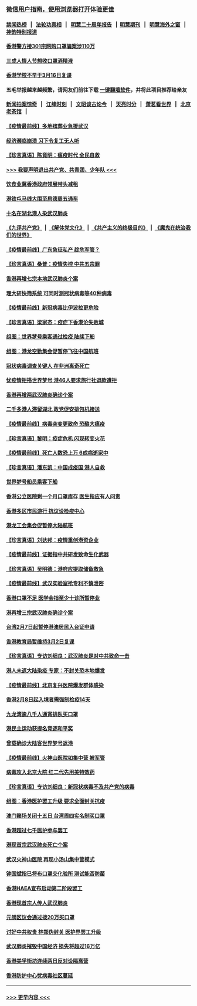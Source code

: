### [微信用户指南，使用浏览器打开体验更佳](https://github.com/gfw-breaker/banned-news1/blob/master/indexes/wechat-guide.md?t=0)
#### [禁闻热榜](热点新闻.md?t=0)  &nbsp;&nbsp;|&nbsp;&nbsp; [法轮功真相](https://github.com/gfw-breaker/truth/blob/master/README.md?t=0) &nbsp;&nbsp;|&nbsp;&nbsp; [明慧二十周年报告](https://github.com/gfw-breaker/mh-reports/blob/master/README.md?t=0) &nbsp;&nbsp;|&nbsp;&nbsp;[明慧期刊](https://github.com/gfw-breaker/mh-qikan) &nbsp;&nbsp;|&nbsp;&nbsp; [明慧海外之窗](https://github.com/gfw-breaker/mh-news/blob/master/README.md?t=0) &nbsp;&nbsp;|&nbsp;&nbsp; [神韵特别报道](https://github.com/gfw-breaker/mh-news/blob/master/shenyun.md?t=0)
#### [香港警方接301宗网购口罩骗案涉110万](../pages/nsc415/n11867572.md?t=02141602) 
#### [三成人情人节想收口罩酒精液](../pages/nsc415/n11867523.md?t=02141602) 
#### [香港学校不早于3月16日复课](../pages/nsc415/n11867498.md?t=02141602) 
#### 五毛举报越来越频繁，请网友们前往下载 [一键翻墙软件](https://github.com/gfw-breaker/ssr-accounts)，并将此项目推荐给亲友
#### [新闻拍案惊奇](https://github.com/gfw-breaker/banned-news1/blob/master/pages/link4.md) &nbsp;&nbsp;|&nbsp;&nbsp; [江峰时刻](https://github.com/gfw-breaker/banned-news1/blob/master/pages/link4.md) &nbsp;&nbsp;|&nbsp;&nbsp; [文昭谈古论今](https://github.com/gfw-breaker/banned-news1/blob/master/pages/link4.md) &nbsp;&nbsp;|&nbsp;&nbsp; [天亮时分](https://github.com/gfw-breaker/banned-news1/blob/master/pages/link4.md) &nbsp;&nbsp;|&nbsp;&nbsp; [萧茗看世界](https://github.com/gfw-breaker/banned-news1/blob/master/pages/link4.md) &nbsp;&nbsp;|&nbsp;&nbsp; [北京老茶馆](https://github.com/gfw-breaker/banned-news1/blob/master/pages/link4.md) &nbsp;&nbsp;|&nbsp;&nbsp; 
#### [【疫情最前线】多地殡葬业急援武汉](../pages/nsc415/n11866914.md?t=02141602) 
#### [经济濒临崩溃 习下令复工无人听](../pages/nsc415/n11867269.md?t=02141602) 
#### [【珍言真语】陈竟明：瘟疫时代 全民自救](../pages/nsc415/n11866765.md?t=02141602) 
#### [>>> 我要声明退出共产党、共青团、少年队 <<<](https://github.com/begood0513/goodnews/blob/master/quit/letter.md) 
#### [饮食业冀香港政府领展带头减租](../pages/nsc415/n11864876.md?t=02141602) 
#### [港铁屯马线大围至启德周五通车](../pages/nsc415/n11864842.md?t=02141602) 
#### [十名在湖北港人染武汉肺炎](../pages/nsc415/n11864807.md?t=02141602) 
#### [《九评共产党》](https://github.com/begood0513/9ping.md/blob/master/README.md) &nbsp;|&nbsp; [《解体党文化》](../../../../jtdwh.md/blob/master/README.md)  &nbsp;|&nbsp; [《共产主义的终极目的》](../../../../gczydzjmd.md/blob/master/README.md) &nbsp;|&nbsp; [《魔鬼在统治我们的世界》](../../../../mgztzwmdsj.md/blob/master/README.md) 
#### [【疫情最前线】广东急征私产 趁危军管？](../pages/nsc415/n11864205.md?t=02141602) 
#### [【珍言真语】桑普：疫情失控 中共五宗罪](../pages/nsc415/n11864157.md?t=02141602) 
#### [香港再增七宗本地武汉肺炎个案](../pages/nsc415/n11862405.md?t=02141602) 
#### [理大研快筛系统 可同时测冠状病毒等40种病毒](../pages/nsc415/n11862376.md?t=02141602) 
#### [【疫情最前线】新冠病毒比伊波拉更危险](../pages/nsc415/n11862199.md?t=02141602) 
#### [【珍言真语】梁家杰：疫症下香港沦失败城](../pages/nsc415/n11861588.md?t=02141602) 
#### [组图：世界梦号乘客通过检疫 陆续下船](../pages/nsc415/n11858302.md?t=02141602) 
#### [组图：港龙空勤集会促暂停飞往中国航班](../pages/nsc415/n11858190.md?t=02141602) 
#### [冠状病毒调查关键人 在非洲离奇死亡](../pages/nsc415/n11859798.md?t=02141602) 
#### [忧疫情拒搭世界梦号 港46人要求旅行社退款遭拒](../pages/nsc415/n11859849.md?t=02141602) 
#### [香港再增两武汉肺炎确诊个案](../pages/nsc415/n11859833.md?t=02141602) 
#### [二千多港人滞留湖北 政党促安排包机接送](../pages/nsc415/n11859831.md?t=02141602) 
#### [【疫情最前线】病毒突变更致命 恐酿大瘟疫](../pages/nsc415/n11859604.md?t=02141602) 
#### [【珍言真语】黎明：疫症危机 闪现转变火花](../pages/nsc415/n11859199.md?t=02141602) 
#### [【疫情最前线】死亡人数恐上万 6成病逝家中](../pages/nsc415/n11856687.md?t=02141602) 
#### [【珍言真语】潘东凯：中国成疫国 港人自救](../pages/nsc415/n11856962.md?t=02141602) 
#### [世界梦号船员乘客下船](../pages/nsc415/n11856883.md?t=02141602) 
#### [香港公立医院剩一个月口罩库存 医生指应有人问责](../pages/nsc415/n11856875.md?t=02141602) 
#### [香港多区市民游行 抗议设检疫中心](../pages/nsc415/n11856866.md?t=02141602) 
#### [港龙工会集会促暂停大陆航班](../pages/nsc415/n11856840.md?t=02141602) 
#### [【珍言真语】刘达邦：疫情重创港资企业](../pages/nsc415/n11854274.md?t=02141602) 
#### [【疫情最前线】证据指中共研发致命生化武器](../pages/nsc415/n11853087.md?t=02141602) 
#### [【珍言真语】吴明德：港府应提取储备救急](../pages/nsc415/n11852734.md?t=02141602) 
#### [【疫情最前线】武汉实验室抢专利不慎泄密](../pages/nsc415/n11850310.md?t=02141602) 
#### [香港口罩不足 医学会指至少十诊所暂停业](../pages/nsc415/n11850301.md?t=02141602) 
#### [港再增三宗武汉肺炎确诊个案](../pages/nsc415/n11850328.md?t=02141602) 
#### [台湾2月7日起暂停港澳居民入台证申请](../pages/nsc415/n11850304.md?t=02141602) 
#### [香港教育局暂维持3月2日复课](../pages/nsc415/n11850260.md?t=02141602) 
#### [【珍言真语】专访刘细良：武汉肺炎是对中共致命一击](../pages/nsc415/n11849934.md?t=02141602) 
#### [港人未返大陆染疫 专家：不封关恐本地爆发](../pages/nsc415/n11848021.md?t=02141602) 
#### [【疫情最前线】北京复兴医院爆发群体感染](../pages/nsc415/n11847626.md?t=02141602) 
#### [香港2月8日起入境者需强制检疫14天](../pages/nsc415/n11847658.md?t=02141602) 
#### [九龙湾逾八千人通宵排队买口罩](../pages/nsc415/n11847647.md?t=02141602) 
#### [港民主运动获提名竞逐和平奖](../pages/nsc415/n11847633.md?t=02141602) 
#### [曾载确诊大陆客世界梦号返港](../pages/nsc415/n11847608.md?t=02141602) 
#### [【疫情最前线】火神山医院如集中营 被军管](../pages/nsc415/n11847524.md?t=02141602) 
#### [病毒攻入北京大院 红二代先用美特效药](../pages/nsc415/n11847427.md?t=02141602) 
#### [【珍言真语】专访刘细良：新冠状病毒不及共产党的病毒](../pages/nsc415/n11847164.md?t=02141602) 
#### [组图：香港医护罢工升级 要求全面封关抗疫](../pages/nsc415/n11844107.md?t=02141602) 
#### [澳门赌场关闭十五日 台湾周四实名制买口罩](../pages/nsc415/n11845083.md?t=02141602) 
#### [香港超过七千医护参与罢工](../pages/nsc415/n11845051.md?t=02141602) 
#### [港现首宗武汉肺炎死亡个案](../pages/nsc415/n11844998.md?t=02141602) 
#### [武汉火神山医院 再现小汤山集中营模式](../pages/nsc415/n11844763.md?t=02141602) 
#### [钟国斌指已将布口罩交化验所 测试能否防菌](../pages/nsc415/n11842783.md?t=02141602) 
#### [香港HAEA宣布启动第二阶段罢工](../pages/nsc415/n11842723.md?t=02141602) 
#### [香港现首宗人传人武汉肺炎](../pages/nsc415/n11842766.md?t=02141602) 
#### [元朗区议会通过拨20万买口罩](../pages/nsc415/n11842754.md?t=02141602) 
#### [讨好中共权贵 林郑伪封关 医护界罢工升级](../pages/nsc415/n11842359.md?t=02141602) 
#### [武汉肺炎摧毁中国经济 损失将超过16万亿](../pages/nsc415/n11839723.md?t=02141602) 
#### [香港美孚街坊连续两日反对设隔离营](../pages/nsc415/n11839962.md?t=02141602) 
#### [香港防护中心忧病毒社区蔓延](../pages/nsc415/n11839933.md?t=02141602) 

----
#### [ >>> 更早内容 <<< ](../indexes/nsc415-earlier.md)
